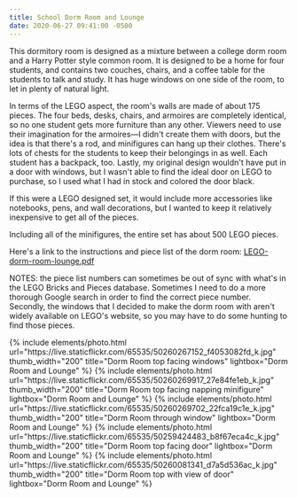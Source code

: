 ```yaml
---
title: School Dorm Room and Lounge
date: 2020-06-27 09:41:00 -0500
---
```


This dormitory room is designed as a mixture between a college dorm room and a Harry Potter style common room. It is designed to be a home for four students, and contains two couches, chairs, and a coffee table for the students to talk and study. It has huge windows on one side of the room, to let in plenty of natural light.

In terms of the LEGO aspect, the room's walls are made of about 175 pieces. The four beds, desks, chairs, and armoires are completely identical, so no one student gets more furniture than any other. Viewers need to use their imagination for the armoires—I didn't create them with doors, but the idea is that there's a rod, and minifigures can hang up their clothes. There's lots of chests for the students to keep their belongings in as well. Each student has a backpack, too. Lastly, my original design wouldn't have put in a door with windows, but I wasn't able to find the ideal door on LEGO to purchase, so I used what I had in stock and colored the door black.

If this were a LEGO designed set, it would include more accessories like notebooks, pens, and wall decorations, but I wanted to keep it relatively inexpensive to get all of the pieces.

Including all of the minifigures, the entire set has about 500 LEGO pieces.

Here's a link to the instructions and piece list of the dorm room: <a href="/assets/resources/LEGO-dorm-room-lounge.pdf" target="_blank">LEGO-dorm-room-lounge.pdf</a>

NOTES: the piece list numbers can sometimes be out of sync with what's in the LEGO Bricks and Pieces database. Sometimes I need to do a more thorough Google search in order to find the correct piece number. Secondly, the windows that I decided to make the dorm room with aren't widely available on LEGO's website, so you may have to do some hunting to find those pieces.

<div class="text-center">
  {% include elements/photo.html
      url="https://live.staticflickr.com/65535/50260267152_f4053082fd_k.jpg"
      thumb_width="200" title="Dorm Room top facing windows" lightbox="Dorm Room and Lounge"
  %}
  {% include elements/photo.html
      url="https://live.staticflickr.com/65535/50260269917_27e84fe1eb_k.jpg"
      thumb_width="200" title="Dorm Room top facing napping minifigure" lightbox="Dorm Room and Lounge"
  %}
  {% include elements/photo.html
      url="https://live.staticflickr.com/65535/50260269702_22fca19c1e_k.jpg"
      thumb_width="200" title="Dorm Room through window" lightbox="Dorm Room and Lounge"
  %}
  {% include elements/photo.html
      url="https://live.staticflickr.com/65535/50259424483_b8f67eca4c_k.jpg"
      thumb_width="200" title="Dorm Room top facing door" lightbox="Dorm Room and Lounge"
  %}
  {% include elements/photo.html
      url="https://live.staticflickr.com/65535/50260081341_d7a5d536ac_k.jpg"
      thumb_width="200" title="Dorm Room top with view of door" lightbox="Dorm Room and Lounge"
  %}
</div>
